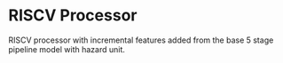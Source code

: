 # RISCV Processor
RISCV processor with incremental features added from the base 5 stage pipeline model with hazard unit.
